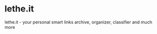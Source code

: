 lethe.it
========

lethe.it - your personal smart links archive, organizer, classifier and much more
